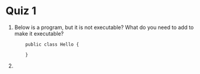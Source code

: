 # Quiz 1

1. Below is a program, but it is not executable? What do you need to add to make it executable?
    ```
        public class Hello {

        }
    ```

2.
